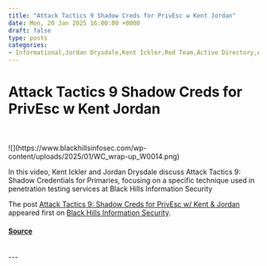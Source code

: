 ```yaml
---
title: "Attack Tactics 9 Shadow Creds for PrivEsc w Kent Jordan"
date: Mon, 20 Jan 2025 16:00:00 +0000
draft: false
type: posts
categories: 
- Informational,Jordan Drysdale,Kent Ickler,Red Team,Active Directory,AD,penetration testing,Pentesting,Shadow Credentials
---
```

# Attack Tactics 9 Shadow Creds for PrivEsc w Kent Jordan

<br/>

<br/>
![](https://www.blackhillsinfosec.com/wp-content/uploads/2025/01/WC_wrap-up_W0014.png)

In this video, Kent Ickler and Jordan Drysdale discuss Attack Tactics 9: Shadow Credentials for Primaries, focusing on a specific technique used in penetration testing services at Black Hills Information Security

The post [Attack Tactics 9: Shadow Creds for PrivEsc w/ Kent & Jordan](https://www.blackhillsinfosec.com/attack-tactics-9-shadow-creds-for-privesc-wrapup/) appeared first on [Black Hills Information Security](https://www.blackhillsinfosec.com).

#### [Source](https://www.blackhillsinfosec.com/attack-tactics-9-shadow-creds-for-privesc-wrapup/)

<br/>
---
